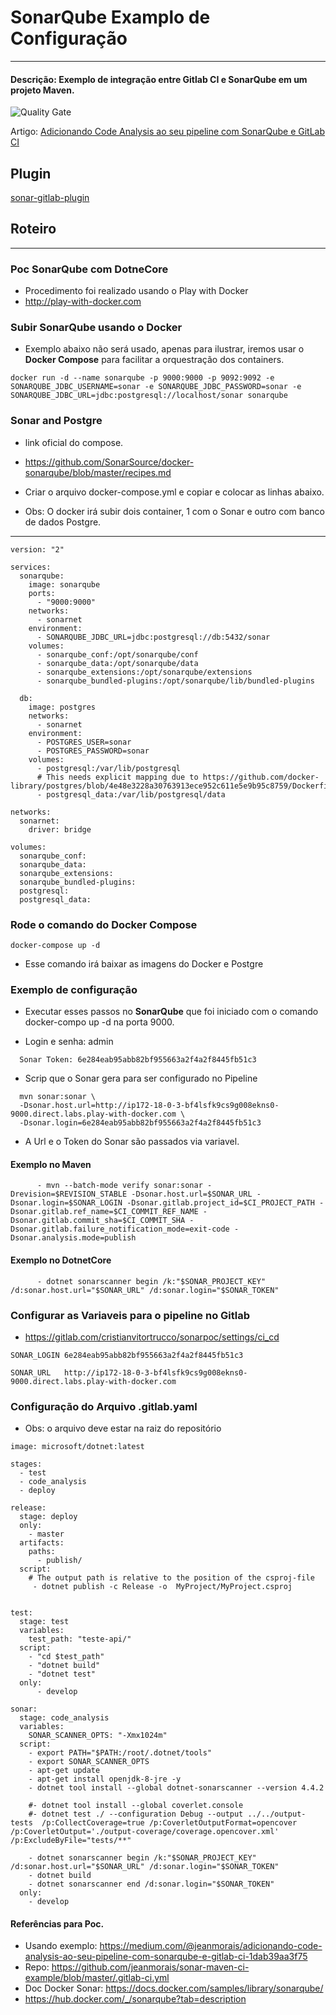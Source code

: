 # SonarQube Examplo de Configuração
-----------------------------------------------------------------------------------------------------------



#### Descrição: Exemplo de integração entre Gitlab CI e SonarQube em um projeto Maven.

![Quality Gate](http://ip172-18-0-40-bgi44p0v0j3g00b3moqg-9000.direct.labs.play-with-docker.com/api/project_badges/measure?project=csharp&metric=alert_status)


Artigo: [Adicionando Code Analysis ao seu pipeline com SonarQube e GitLab CI](https://medium.com/@jeanmorais/adicionando-code-analysis-ao-seu-pipeline-com-sonarqube-e-gitlab-ci-1dab39aa3f75)

## Plugin 

[sonar-gitlab-plugin](https://github.com/gabrie-allaigre/sonar-gitlab-plugin)


## Roteiro

-----------------------------------------------------------------------------------------------------------

### Poc SonarQube com DotneCore
* Procedimento foi realizado usando o Play with Docker
* http://play-with-docker.com

### Subir SonarQube usando o Docker

* Exemplo abaixo não será usado, apenas para ilustrar, iremos usar o **Docker Compose** para facilitar a orquestração dos containers. 

```
docker run -d --name sonarqube -p 9000:9000 -p 9092:9092 -e SONARQUBE_JDBC_USERNAME=sonar -e SONARQUBE_JDBC_PASSWORD=sonar -e SONARQUBE_JDBC_URL=jdbc:postgresql://localhost/sonar sonarqube
```

### Sonar and Postgre

* link oficial do compose.

- https://github.com/SonarSource/docker-sonarqube/blob/master/recipes.md

* Criar o arquivo docker-compose.yml e copiar e colocar as linhas abaixo.

* Obs: O docker irá subir dois container, 1 com o Sonar e outro com banco de dados Postgre.

-----------------------------------------------------------------------------------------------------------

```
version: "2"

services:
  sonarqube:
    image: sonarqube
    ports:
      - "9000:9000"
    networks:
      - sonarnet
    environment:
      - SONARQUBE_JDBC_URL=jdbc:postgresql://db:5432/sonar
    volumes:
      - sonarqube_conf:/opt/sonarqube/conf
      - sonarqube_data:/opt/sonarqube/data
      - sonarqube_extensions:/opt/sonarqube/extensions
      - sonarqube_bundled-plugins:/opt/sonarqube/lib/bundled-plugins

  db:
    image: postgres
    networks:
      - sonarnet
    environment:
      - POSTGRES_USER=sonar
      - POSTGRES_PASSWORD=sonar
    volumes:
      - postgresql:/var/lib/postgresql
      # This needs explicit mapping due to https://github.com/docker-library/postgres/blob/4e48e3228a30763913ece952c611e5e9b95c8759/Dockerfile.template#L52
      - postgresql_data:/var/lib/postgresql/data

networks:
  sonarnet:
    driver: bridge

volumes:
  sonarqube_conf:
  sonarqube_data:
  sonarqube_extensions:
  sonarqube_bundled-plugins:
  postgresql:
  postgresql_data:
```

### Rode o comando do Docker Compose

```
docker-compose up -d
```
* Esse comando irá baixar as imagens do Docker e Postgre

### Exemplo de configuração

* Executar esses passos no **SonarQube** que foi iniciado com o comando docker-compo up -d na porta 9000.

* Login e senha: admin

```
  Sonar Token: 6e284eab95abb82bf955663a2f4a2f8445fb51c3
```

* Scrip que o Sonar gera para ser configurado no Pipeline

```
  mvn sonar:sonar \
  -Dsonar.host.url=http://ip172-18-0-3-bf4lsfk9cs9g008ekns0-9000.direct.labs.play-with-docker.com \
  -Dsonar.login=6e284eab95abb82bf955663a2f4a2f8445fb51c3
```

* A Url e o Token do Sonar são passados via variavel. 

#### Exemplo no Maven
```
      - mvn --batch-mode verify sonar:sonar -Drevision=$REVISION_STABLE -Dsonar.host.url=$SONAR_URL -Dsonar.login=$SONAR_LOGIN -Dsonar.gitlab.project_id=$CI_PROJECT_PATH -Dsonar.gitlab.ref_name=$CI_COMMIT_REF_NAME -Dsonar.gitlab.commit_sha=$CI_COMMIT_SHA -Dsonar.gitlab.failure_notification_mode=exit-code -Dsonar.analysis.mode=publish
```

#### Exemplo no DotnetCore

```
      - dotnet sonarscanner begin /k:"$SONAR_PROJECT_KEY" /d:sonar.host.url="$SONAR_URL" /d:sonar.login="$SONAR_TOKEN"
```

### Configurar as Variaveis para o pipeline no Gitlab

* https://gitlab.com/cristianvitortrucco/sonarpoc/settings/ci_cd

```
SONAR_LOGIN 6e284eab95abb82bf955663a2f4a2f8445fb51c3

SONAR_URL 	http://ip172-18-0-3-bf4lsfk9cs9g008ekns0-9000.direct.labs.play-with-docker.com
```

### Configuração do Arquivo .gitlab.yaml

* Obs: o arquivo deve estar na raiz do repositório

```
image: microsoft/dotnet:latest

stages:
  - test
  - code_analysis
  - deploy

release:
  stage: deploy
  only:
    - master
  artifacts:
    paths:
      - publish/
  script:
    # The output path is relative to the position of the csproj-file
     - dotnet publish -c Release -o  MyProject/MyProject.csproj


test:
  stage: test
  variables:
    test_path: "teste-api/"
  script:
    - "cd $test_path"
    - "dotnet build"
    - "dotnet test"
  only:
      - develop

sonar:
  stage: code_analysis
  variables: 
    SONAR_SCANNER_OPTS: "-Xmx1024m"
  script: 
    - export PATH="$PATH:/root/.dotnet/tools"
    - export SONAR_SCANNER_OPTS
    - apt-get update
    - apt-get install openjdk-8-jre -y
    - dotnet tool install --global dotnet-sonarscanner --version 4.4.2
    
    #- dotnet tool install --global coverlet.console
    #- dotnet test ./ --configuration Debug --output ../../output-tests  /p:CollectCoverage=true /p:CoverletOutputFormat=opencover /p:CoverletOutput='./output-coverage/coverage.opencover.xml' /p:ExcludeByFile="tests/**"
    
    - dotnet sonarscanner begin /k:"$SONAR_PROJECT_KEY" /d:sonar.host.url="$SONAR_URL" /d:sonar.login="$SONAR_TOKEN"
    - dotnet build
    - dotnet sonarscanner end /d:sonar.login="$SONAR_TOKEN"
  only:
    - develop

```


#### Referências para Poc.

* Usando exemplo: https://medium.com/@jeanmorais/adicionando-code-analysis-ao-seu-pipeline-com-sonarqube-e-gitlab-ci-1dab39aa3f75
* Repo: https://github.com/jeanmorais/sonar-maven-ci-example/blob/master/.gitlab-ci.yml
* Doc Docker Sonar: https://docs.docker.com/samples/library/sonarqube/
* https://hub.docker.com/_/sonarqube?tab=description
